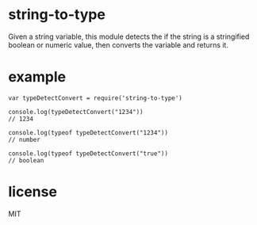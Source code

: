 # string-to-type

Given a string variable, this module detects the if the string is a stringified boolean or numeric
value, then converts the variable and returns it.

# example

```
var typeDetectConvert = require('string-to-type')

console.log(typeDetectConvert("1234"))
// 1234

console.log(typeof typeDetectConvert("1234"))
// number

console.log(typeof typeDetectConvert("true"))
// boolean
```

# license

MIT

